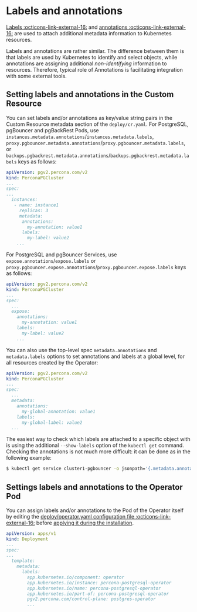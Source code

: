 # Labels and annotations

[Labels :octicons-link-external-16:](https://kubernetes.io/docs/concepts/overview/working-with-objects/labels/)
and [annotations :octicons-link-external-16:](https://kubernetes.io/docs/concepts/overview/working-with-objects/annotations/)
are used to attach additional metadata information to Kubernetes resources.

Labels and annotations are rather similar. The difference between them is that
labels are used by Kubernetes to identify and select objects, while annotations
are assigning additional *non-identifying* information to resources.
Therefore, typical role of Annotations is facilitating integration with some
external tools.

## Setting labels and annotations in the Custom Resource

You can set labels and/or annotations as key/value string pairs in the Custom
Resource metadata section of the `deploy/cr.yaml`. For PostgreSQL, pgBouncer and pgBackRest Pods,
use `instances.metadata.annotations`/`instances.metadata.labels`,
`proxy.pgbouncer.metadata.annotations`/`proxy.pgbouncer.metadata.labels`, or
`backups.pgbackrest.metadata.annotations`/`backups.pgbackrest.metadata.labels`
keys as follows:

```yaml
apiVersion: pgv2.percona.com/v2
kind: PerconaPGCluster
...
spec:
...
  instances:
   - name: instance1
     replicas: 3
     metadata:
      annotations:
        my-annotation: value1
      labels:
        my-label: value2
    ...
```

For PostgreSQL and pgBouncer Services, use `expose.annotations`/`expose.labels` or
`proxy.pgbouncer.expose.annotations`/`proxy.pgbouncer.expose.labels` keys as 
follows:

```yaml
apiVersion: pgv2.percona.com/v2
kind: PerconaPGCluster
...
spec:
  ...
  expose:
    annotations:
      my-annotation: value1
    labels:
      my-label: value2
    ...
```

You can also use the top-level spec `metadata.annotations` and `metadata.labels`
options to set annotations and labels at a global level, for all resources
created by the Operator:

```yaml
apiVersion: pgv2.percona.com/v2
kind: PerconaPGCluster
...
spec:
  ...
  metadata:
    annotations:
      my-global-annotation: value1
    labels:
      my-global-label: value2
  ...
```

The easiest way to check which labels are attached to a specific object with is
using the additional `--show-labels` option of the `kubectl get` command.
Checking the annotations is not much more difficult: it can be done as in the
following example:

``` {.bash data-prompt="$" }
$ kubectl get service cluster1-pgbouncer -o jsonpath='{.metadata.annotations}'
```

## Settings labels and annotations to the Operator Pod

You can assign labels and/or annotations to the Pod of the Operator itself by
editing the [deploy/operator.yaml configuration file :octicons-link-external-16:](https://github.com/percona/percona-server-mongodb-operator/blob/main/deploy/operator.yaml)
before [applying it during the installation](kubernetes.md).

```yaml
apiVersion: apps/v1
kind: Deployment
...
spec:
...
  template:
    metadata:
      labels:
        app.kubernetes.io/component: operator
        app.kubernetes.io/instance: percona-postgresql-operator
        app.kubernetes.io/name: percona-postgresql-operator
        app.kubernetes.io/part-of: percona-postgresql-operator
        pgv2.percona.com/control-plane: postgres-operator
        ...
```


